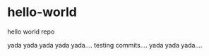 # hello-world
hello world repo

yada yada yada yada yada.... testing commits.... yada yada yada....
